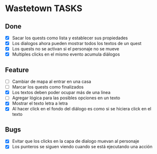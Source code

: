 # Wastetown TASKS

## Done

- [x] Sacar los quests como lista y establecer sus propiedades
- [x] Los dialogos ahora pueden mostrar todos los textos de un quest
- [x] Los quests no se activan si el personaje no se mueve
- [x] Multiples clicks en el mismo evento acumula diálogos

## Feature

- [ ] Cambiar de mapa al entrar en una casa
- [ ] Marcar los quests como finalizados
- [x] Los textos deben poder ocupar más de una linea
- [ ] Agregar lógica para las posibles opciones en un texto
- [x] Mostrar el texto letra a letra
- [x] Al hacer click en el fondo del diálogo es como si se hiciera click en el texto

## Bugs

- [x] Evitar que los clicks en la capa de dialogo muevan al personaje
- [x] Los punteros se siguen viendo cuando se está ejecutando una acción
